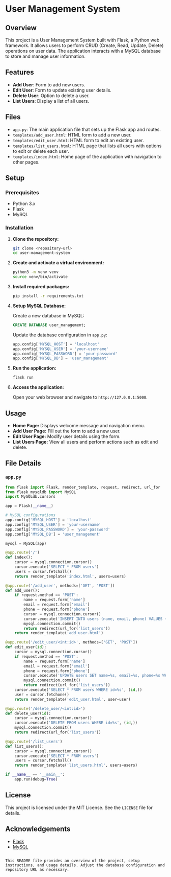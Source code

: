# User Management System

## Overview

This project is a User Management System built with Flask, a Python web framework. It allows users to perform CRUD (Create, Read, Update, Delete) operations on user data. The application interacts with a MySQL database to store and manage user information.

## Features

- **Add User**: Form to add new users.
- **Edit User**: Form to update existing user details.
- **Delete User**: Option to delete a user.
- **List Users**: Display a list of all users.

## Files

- `app.py`: The main application file that sets up the Flask app and routes.
- `templates/add_user.html`: HTML form to add a new user.
- `templates/edit_user.html`: HTML form to edit an existing user.
- `templates/list_users.html`: HTML page that lists all users with options to edit or delete each user.
- `templates/index.html`: Home page of the application with navigation to other pages.

## Setup

### Prerequisites

- Python 3.x
- Flask
- MySQL

### Installation

1. **Clone the repository:**
    ```bash
    git clone <repository-url>
    cd user-management-system
    ```

2. **Create and activate a virtual environment:**
    ```bash
    python3 -m venv venv
    source venv/bin/activate
    ```

3. **Install required packages:**
    ```bash
    pip install -r requirements.txt
    ```

4. **Setup MySQL Database:**

    Create a new database in MySQL:
    ```sql
    CREATE DATABASE user_management;
    ```

    Update the database configuration in `app.py`:
    ```python
    app.config['MYSQL_HOST'] = 'localhost'
    app.config['MYSQL_USER'] = 'your-username'
    app.config['MYSQL_PASSWORD'] = 'your-password'
    app.config['MYSQL_DB'] = 'user_management'
    ```

5. **Run the application:**
    ```bash
    flask run
    ```

6. **Access the application:**

    Open your web browser and navigate to `http://127.0.0.1:5000`.

## Usage

- **Home Page:** Displays welcome message and navigation menu.
- **Add User Page:** Fill out the form to add a new user.
- **Edit User Page:** Modify user details using the form.
- **List Users Page:** View all users and perform actions such as edit and delete.

## File Details

### `app.py`
```python
from flask import Flask, render_template, request, redirect, url_for
from flask_mysqldb import MySQL
import MySQLdb.cursors

app = Flask(__name__)

# MySQL configurations
app.config['MYSQL_HOST'] = 'localhost'
app.config['MYSQL_USER'] = 'your-username'
app.config['MYSQL_PASSWORD'] = 'your-password'
app.config['MYSQL_DB'] = 'user_management'

mysql = MySQL(app)

@app.route('/')
def index():
    cursor = mysql.connection.cursor()
    cursor.execute('SELECT * FROM users')
    users = cursor.fetchall()
    return render_template('index.html', users=users)

@app.route('/add_user', methods=['GET', 'POST'])
def add_user():
    if request.method == 'POST':
        name = request.form['name']
        email = request.form['email']
        phone = request.form['phone']
        cursor = mysql.connection.cursor()
        cursor.execute('INSERT INTO users (name, email, phone) VALUES (%s, %s, %s)', (name, email, phone))
        mysql.connection.commit()
        return redirect(url_for('list_users'))
    return render_template('add_user.html')

@app.route('/edit_user/<int:id>', methods=['GET', 'POST'])
def edit_user(id):
    cursor = mysql.connection.cursor()
    if request.method == 'POST':
        name = request.form['name']
        email = request.form['email']
        phone = request.form['phone']
        cursor.execute('UPDATE users SET name=%s, email=%s, phone=%s WHERE id=%s', (name, email, phone, id))
        mysql.connection.commit()
        return redirect(url_for('list_users'))
    cursor.execute('SELECT * FROM users WHERE id=%s', (id,))
    user = cursor.fetchone()
    return render_template('edit_user.html', user=user)

@app.route('/delete_user/<int:id>')
def delete_user(id):
    cursor = mysql.connection.cursor()
    cursor.execute('DELETE FROM users WHERE id=%s', (id,))
    mysql.connection.commit()
    return redirect(url_for('list_users'))

@app.route('/list_users')
def list_users():
    cursor = mysql.connection.cursor()
    cursor.execute('SELECT * FROM users')
    users = cursor.fetchall()
    return render_template('list_users.html', users=users)

if __name__ == '__main__':
    app.run(debug=True)
```

## License

This project is licensed under the MIT License. See the `LICENSE` file for details.

## Acknowledgements

- [Flask](https://flask.palletsprojects.com/)
- [MySQL](https://www.mysql.com/)
```

This README file provides an overview of the project, setup instructions, and usage details. Adjust the database configuration and repository URL as necessary.
